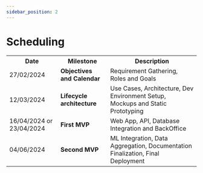 ```yaml
---
sidebar_position: 2
---
```


# Scheduling

<table>
  <tr>
    <th>Date</th>
    <th>Milestone</th>
    <th>Description</th>
  </tr>
  <tr>
    <td>27/02/2024</td>
    <td><b>Objectives and Calendar</b></td>
    <td>Requirement Gathering, Roles and Goals</td>
  </tr>
  <tr>
    <td>12/03/2024</td>
    <td><b>Lifecycle architecture</b></td>
    <td>Use Cases, Architecture, Dev Environment Setup, Mockups and Static Prototyping</td>
  </tr>
  <tr>
    <td>16/04/2024 or 23/04/2024</td>
    <td><b>First MVP</b></td>
    <td>Web App, API, Database Integration and BackOffice</td>
  </tr>
  <tr>
    <td>04/06/2024</td>
    <td><b>Second MVP</b></td>
    <td>ML Integration, Data Aggregation, Documentation Finalization, Final Deployment</td>
  </tr>
</table>
